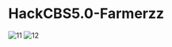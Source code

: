 # HackCBS5.0-Farmerzz

![11](https://user-images.githubusercontent.com/87241497/200157583-d72dae7a-46a5-44cd-a019-8a0af242a161.png)
![12](https://user-images.githubusercontent.com/87241497/200157582-b2fa4d0b-b082-420f-8958-18aacb1b3d8d.png)

